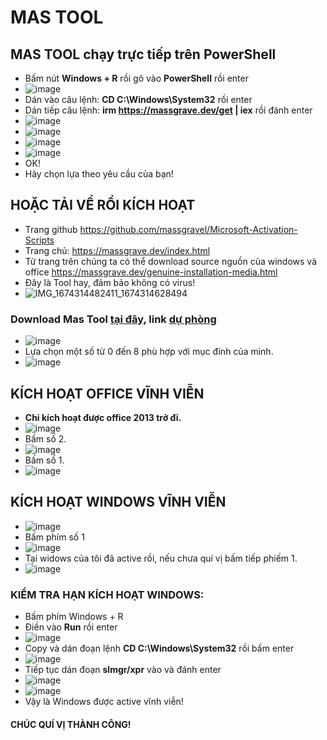 # MAS TOOL
## MAS TOOL chạy trực tiếp trên PowerShell ##
  - Bấm nút **Windows + R** rồi gõ vào **PowerShell** rồi enter
  - ![image](https://github.com/BsNgChiThanh/MAS-TOOL/assets/82578024/20392a4f-4858-4dfc-89b0-dd3b3a243f90)
  - Dán vào câu lệnh: **CD C:\Windows\System32** rồi enter
  - Dán tiếp câu lệnh: **irm https://massgrave.dev/get | iex** rồi đánh enter
  - ![image](https://github.com/BsNgChiThanh/MAS-TOOL/assets/82578024/2d1b705d-7727-429b-983b-07dfc1cac0bb)
  - ![image](https://github.com/BsNgChiThanh/MAS-TOOL/assets/82578024/4a6e5e4c-b9d5-4c1a-83d3-0c3e3428a15f)
  - ![image](https://github.com/BsNgChiThanh/MAS-TOOL/assets/82578024/159479af-26cc-4c21-b250-73ed97188dc7)
  - ![image](https://github.com/BsNgChiThanh/MAS-TOOL/assets/82578024/02fb00aa-67c3-42ce-afbd-94458d018ee9)
  - OK!
  - Hãy chọn lựa theo yêu cầu của bạn!

## HOẶC TẢI VỀ RỒI KÍCH HOẠT ##
- Trang github https://github.com/massgravel/Microsoft-Activation-Scripts
- Trang chủ: https://massgrave.dev/index.html
- Từ trang trên chúng ta có thể download source nguồn của windows và office https://massgrave.dev/genuine-installation-media.html
- Đây là Tool hay, đảm bảo không có virus!
- ![IMG_1674314482411_1674314628494](https://user-images.githubusercontent.com/82578024/231743414-b21c5a56-bd56-4cae-912e-244a9afd470f.jpg)

### Download Mas Tool [tại đây](https://1drv.ms/f/s!AmvuvqBBIcK6hmcUgMQ8wboeUG3H?e=gwJm4r), link [dự phòng](https://terabox.com/s/1Bm--sS0p4QNJ-sygLQcizA) ###
- ![image](https://github.com/BsNgChiThanh/MAS-TOOL/assets/82578024/e053e9aa-92c5-4e23-95cc-36d1e255bc42)
- Lựa chọn một số từ 0 đến 8 phù hợp với mục đính của mình.
- ![image](https://github.com/BsNgChiThanh/MAS-TOOL/assets/82578024/e8979bf4-bb67-4ccc-9c33-a21866700c55)

## KÍCH HOẠT OFFICE VĨNH VIỄN ##
- **Chỉ kích hoạt được office 2013 trở đi.**
- ![image](https://github.com/BsNgChiThanh/MAS-TOOL/assets/82578024/35c73b60-0d7b-4c8e-a6de-08ac1a4d37ae)
- Bấm số 2.
- ![image](https://github.com/BsNgChiThanh/MAS-TOOL/assets/82578024/762b895e-26ab-4966-a39d-bb5fe3571b67)
- Bấm số 1.
- ![image](https://github.com/BsNgChiThanh/MAS-TOOL/assets/82578024/358895b8-76c1-4322-83c8-a7c1d6be3327)

## KÍCH HOẠT WINDOWS VĨNH VIỄN ##
- ![image](https://github.com/BsNgChiThanh/MAS-TOOL/assets/82578024/89d2ad49-5569-4d93-9961-0350d25a117d)
- Bấm phím số 1
- ![image](https://github.com/BsNgChiThanh/MAS-TOOL/assets/82578024/c596c52e-9108-495d-8a1b-82206cf5bd0c)
- Tại widows của tôi đã active rồi, nếu chưa quí vị bấm tiếp phiếm 1.
- ![image](https://github.com/BsNgChiThanh/MAS-TOOL/assets/82578024/b8d325d3-ed02-4bf9-9bfb-96f18781d024)

### KIỂM TRA HẠN KÍCH HOẠT WINDOWS: ###
- Bấm phím Windows + R
- Điền vào **Run** rồi enter
- ![image](https://github.com/BsNgChiThanh/MAS-TOOL/assets/82578024/aeb429cb-dae5-43e6-8847-1f7c024f1d0f)
- Copy và dán đoạn lệnh **CD C:\Windows\System32** rồi bấm enter
- ![image](https://github.com/BsNgChiThanh/MAS-TOOL/assets/82578024/a412a204-25da-4d30-935c-18ab993c46d4) 
- Tiếp tục dán đoạn **slmgr/xpr** vào và đánh enter
- ![image](https://github.com/BsNgChiThanh/MAS-TOOL/assets/82578024/a59b03ce-be83-4c35-9f68-038dbfa33afa)
- ![image](https://github.com/BsNgChiThanh/MAS-TOOL/assets/82578024/8b846979-a8fc-41b9-84ae-6cac900e75e9)
- Vậy là Windows được active vĩnh viễn!

#### CHÚC QUÍ VỊ THÀNH CÔNG! ####
